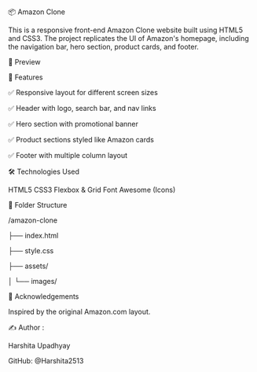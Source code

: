 📦 Amazon Clone

This is a responsive front-end Amazon Clone website built using HTML5 and CSS3. The project replicates the UI of Amazon's homepage, including the navigation bar, hero section, product cards, and footer.

📸 Preview

🔧 Features


✅ Responsive layout for different screen sizes

✅ Header with logo, search bar, and nav links

✅ Hero section with promotional banner

✅ Product sections styled like Amazon cards

✅ Footer with multiple column layout


🛠️ Technologies Used

HTML5
CSS3
Flexbox & Grid
Font Awesome (Icons)


📁 Folder Structure

/amazon-clone

├── index.html

├── style.css

├── assets/

│   └── images/


🙌 Acknowledgements

Inspired by the original Amazon.com layout.


✍️ Author : 

Harshita Upadhyay

GitHub: @Harshita2513
